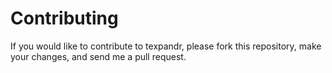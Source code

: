 Contributing
============
If you would like to contribute to texpandr, please
fork this repository, make your changes, and send me a pull request.

